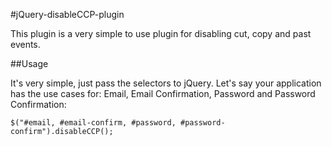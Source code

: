 #jQuery-disableCCP-plugin

This plugin is a very simple to use plugin for disabling cut, copy and past events.


##Usage

It's very simple, just pass the selectors to jQuery.
Let's say your application has the use cases for:
Email, Email Confirmation, Password and Password Confirmation:

`$("#email, #email-confirm, #password, #password-confirm").disableCCP();`


